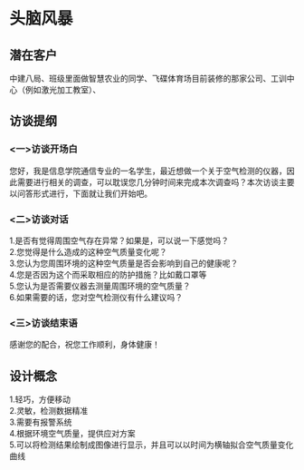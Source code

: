 # 头脑风暴
## 潜在客户
中建八局、班级里面做智慧农业的同学、飞碟体育场目前装修的那家公司、工训中心（例如激光加工教室）、
## 访谈提纲
### <一>访谈开场白<br/>
您好，我是信息学院通信专业的一名学生，最近想做一个关于空气检测的仪器，因此需要进行相关的调查，可以耽误您几分钟时间来完成本次调查吗？本次访谈主要以问答形式进行，下面就让我们开始吧。<br/>
### <二>访谈对话<br/>
1.是否有觉得周围空气存在异常？如果是，可以说一下感觉吗？<br/>
2.您觉得是什么造成的这种空气质量变化呢？<br/>
3.您认为您周围环境的这种空气质量是否会影响到自己的健康呢？<br/>
4.您是否因为这个而采取相应的防护措施？比如戴口罩等<br/>
5.您认为是否需要仪器去测量周围环境的空气质量？<br/>
6.如果需要的话，您对空气检测仪有什么建议吗？<br/>
### <三>访谈结束语<br/>
感谢您的配合，祝您工作顺利，身体健康！<br/>
## 设计概念
1.轻巧，方便移动<br/>
2.灵敏，检测数据精准<br/>
3.需要有报警系统<br/>
4.根据环境空气质量，提供应对方案<br/>
5.可以将检测结果绘制成图像进行显示，并且可以以时间为横轴拟合空气质量变化曲线<br/>

